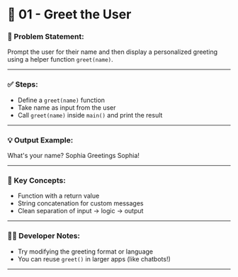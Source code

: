 # 👋 01 - Greet the User

### 📌 Problem Statement:
Prompt the user for their name and then display a personalized greeting using a helper function `greet(name)`.

---

### ✅ Steps:
- Define a `greet(name)` function
- Take name as input from the user
- Call `greet(name)` inside `main()` and print the result

---

### 💡 Output Example:

What's your name? Sophia Greetings Sophia!


---

### 🧠 Key Concepts:
- Function with a return value
- String concatenation for custom messages
- Clean separation of input → logic → output

---

### 👨‍💻 Developer Notes:
- Try modifying the greeting format or language
- You can reuse `greet()` in larger apps (like chatbots!)

---
